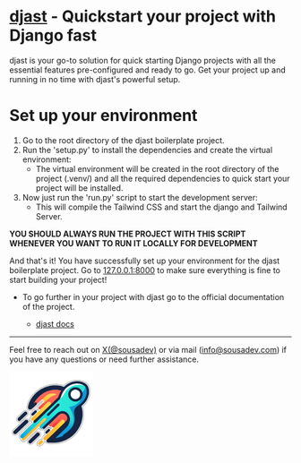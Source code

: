 # [djast](https://djast.dev) - Quickstart your project with Django fast

djast is your go-to solution for quick starting Django projects with all the essential features pre-configured and ready to go. Get your project up and running in no time with djast's powerful setup.

# Set up your environment

1. Go to the root directory of the djast boilerplate project.
2. Run the 'setup.py' to install the dependencies and create the virtual environment:
    - The virtual environment will be created in the root directory of the project (.venv/) and all the required dependencies to quick start your project will be installed.
3. Now just run the 'run.py' script to start the development server:
    - This will compile the Tailwind CSS and start the django and Tailwind Server.

**YOU SHOULD ALWAYS RUN THE PROJECT WITH THIS SCRIPT WHENEVER YOU WANT TO RUN IT LOCALLY FOR DEVELOPMENT**

And that's it! You have successfully set up your environment for the djast boilerplate project.
Go to [127.0.0.1:8000](http://127.0.0.1:8000) to make sure everything is fine to start building your project!

- To go further in your project with djast go to the official documentation of the project.

    - [djast docs](https://djast.dev/docs)
---

Feel free to reach out on [X(@sousadev)](https://x.com/sousadev) or via mail (info@sousadev.com) if you have any questions or need further assistance.

<img src="/src/media/logo.png" alt="djast logo" width="150">

